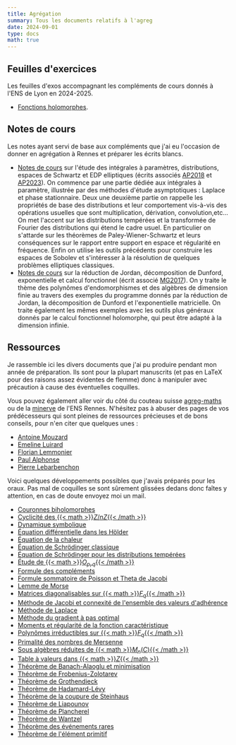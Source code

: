 ```yaml
---
title: Agrégation
summary: Tous les documents relatifs à l'agreg
date: 2024-09-01
type: docs
math: true
---
```


## Feuilles d'exercices

Les feuilles d'exos accompagnant les compléments de cours donnés à l'ENS de Lyon en 2024-2025.
- [Fonctions holomorphes](./docs/TD_holo.pdf).


## Notes de cours

Les notes ayant servi de base aux compléments que j'ai eu l'occasion de donner en agrégation à Rennes et préparer les écrits blancs.

- [Notes de cours](./docs/cours_integrales_distrib.pdf) sur l'étude des intégrales à paramètres, distributions, espaces de Schwartz et EDP elliptiques (écrits associés [AP2018](https://agreg.org/data/uploads/sujets/AP/ap18.pdf) et [AP2023](https://agreg.org/data/uploads/sujets/AP/ap23.pdf)). On commence par une partie dédiée aux intégrales à paramètre, illustrée par des méthodes d'étude asymptotiques : Laplace et phase stationnaire. Deux une deuxième partie on rappelle les propriétés de base des distributions et leur comportement vis-à-vis des opérations usuelles que sont multiplication, dérivation, convolution,etc... On met l'accent sur les distributions tempérées et la transformée de Fourier des distributions qui étend le cadre usuel. En particulier on s'attarde sur les théorèmes de Paley-Wiener-Schwartz et leurs conséquences sur le rapport entre support en espace et régularité en fréquence. Enfin on utilise les outils précédents pour construire les espaces de Sobolev et s'intéresser à la résolution de quelques problèmes elliptiques classiques.
- [Notes de cours](./docs/cours_algebre.pdf) sur la réduction de Jordan, décomposition de Dunford, exponentielle et calcul fonctionnel (écrit associé [MG2017](https://agreg.org/data/uploads/sujets/MG/MG17.pdf)). On y traite le thème des polynômes d'endomorphismes et des algèbres de dimension finie au travers des exemples du programme donnés par la réduction de Jordan, la décomposition de Dunford et l'exponentielle matricielle. On traite également les mêmes exemples avec les outils plus généraux donnés par le calcul fonctionnel holomorphe, qui peut être adapté à la dimension infinie.



## Ressources

Je rassemble ici les divers documents que j'ai pu produire pendant mon année de préparation. Ils sont pour la plupart manuscrits (et pas en LaTeX pour des raisons assez évidentes de flemme) donc à manipuler avec précaution à cause des éventuelles coquilles.

Vous pouvez également aller voir du côté du couteau suisse [agreg-maths](https://agreg-maths.fr) ou de la [minerve](https://minerve.ens-rennes.fr/index.php/Accueil) de l'ENS Rennes. N'hésitez pas à abuser des pages de vos prédécesseurs qui sont pleines de ressources précieuses et de bons conseils, pour n'en citer que quelques unes :
- [Antoine Mouzard](https://amouzard.perso.math.cnrs.fr/index.html)
- [Emeline Luirard](https://emeline-maths.github.io/)
- [Florian Lemmonier](https://perso.eleves.ens-rennes.fr/people/Florian.Lemonnier/)
- [Paul Alphonse](https://sites.google.com/view/paulalphonse)
- [Pierre Lebarbenchon](https://perso.eleves.ens-rennes.fr/people/pierre.le-barbenchon/)


Voici quelques développements possibles que j'avais préparés pour les oraux. Pas mal de coquilles se sont sûrement glissées dedans donc faîtes y attention, en cas de doute envoyez moi un mail.


- [Couronnes biholomorphes](./docs/Couronnes_biholo.pdf)
- [Cyclicité des {{< math >}}$Z/nZ${{< /math >}}](./docs/Cyclique_Zn.pdf)
- [Dynamique symbolique](./docs/Dynamique_symbolique.pdf)
- [Équation différentielle dans les Hölder](./docs/Equa_diff_Holder.pdf)
- [Équation de la chaleur](./docs/Equation_chaleur.pdf)
- [Équation de Schrödinger classique](./docs/Equation_Schrodinger_classique.pdf)
- [Équation de Schrödinger pour les distributions tempérées](./docs/Equation_Schrodinger_distrib.pdf)
- [Étude de {{< math >}}$O_{p,q}${{< /math >}}](./docs/Etude_O_pq.pdf)
- [Formule des compléments](./docs/Formule_complements.pdf)
- [Formule sommatoire de Poisson et Theta de Jacobi](./docs/Formule_sommatoire_Poisson.pdf)
- [Lemme de Morse](./docs/Lemme_Morse.pdf)
- [Matrices diagonalisables sur {{< math >}}$F_q${{< /math >}}](./docs/Matrices_diago_Fq.pdf)
- [Méthode de Jacobi et connexité de l'ensemble des valeurs d'adhérence](./docs/Connexe_Jacobi.pdf)
- [Méthode de Laplace](./docs/Methode_Laplace.pdf)
- [Méthode du gradient à pas optimal](./docs/Gradient_pas_optimal.pdf)
- [Moments et régularité de la fonction caractéristique](./docs/Moments_regularite_fonction_carac.pdf)
- [Polynômes irréductibles sur {{< math >}}$F_q${{< /math >}}](./docs/Polynomes_Fq.pdf)
- [Primalité des nombres de Mersenne](./docs/Mersenne.pdf)
- [Sous algèbres réduites de {{< math >}}$M_n(C)${{< /math >}}](./docs/Sous_algebres_reduites_M_nC.pdf)
- [Table à valeurs dans {{< math >}}$Z${{< /math >}}](./docs/Table_dans_Z.pdf)
- [Théorème de Banach-Alaoglu et minimisation](./docs/Banach-Alaoglu.pdf)
- [Théorème de Frobenius-Zolotarev](./docs/Frobenius-Zolotarev.pdf)
- [Théorème de Grothendieck](./docs/Grothendieck.pdf)
- [Théorème de Hadamard-Lévy](./docs/Hadamard-Levy.pdf)
- [Théorème de la coupure de Steinhaus](./docs/Coupure_Steinhaus.pdf)
- [Théorème de Liapounov](./docs/Liapounov.pdf)
- [Théorème de Plancherel](./docs/Plancherel.pdf)
- [Théorème de Wantzel](./docs/Wantzel.pdf)
- [Théorème des événements rares](./docs/Evenements_rares.pdf)
- [Théorème de l'élément primitif](./docs/Element_primitif.pdf)
